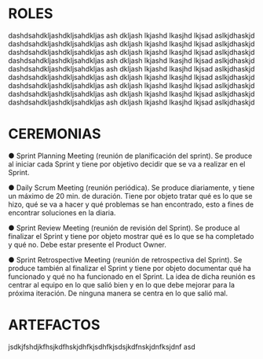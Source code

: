 # ROLES

dashdsahdkljashdkljsahdkljas ash dkljash lkjashd lkasjhd lkjsad aslkjdhaskjd
dashdsahdkljashdkljsahdkljas ash dkljash lkjashd lkasjhd lkjsad aslkjdhaskjd
dashdsahdkljashdkljsahdkljas ash dkljash lkjashd lkasjhd lkjsad aslkjdhaskjd
dashdsahdkljashdkljsahdkljas ash dkljash lkjashd lkasjhd lkjsad aslkjdhaskjd
dashdsahdkljashdkljsahdkljas ash dkljash lkjashd lkasjhd lkjsad aslkjdhaskjd
dashdsahdkljashdkljsahdkljas ash dkljash lkjashd lkasjhd lkjsad aslkjdhaskjd
dashdsahdkljashdkljsahdkljas ash dkljash lkjashd lkasjhd lkjsad aslkjdhaskjd
dashdsahdkljashdkljsahdkljas ash dkljash lkjashd lkasjhd lkjsad aslkjdhaskjd
dashdsahdkljashdkljsahdkljas ash dkljash lkjashd lkasjhd lkjsad aslkjdhaskjd


# CEREMONIAS
● Sprint Planning Meeting (reunión de planificación del sprint). Se produce al iniciar cada Sprint y tiene por objetivo decidir que se va a realizar en el Sprint.

● Daily Scrum Meeting (reunión periódica). Se produce diariamente, y tiene un máximo de 20 min. de duración. Tiene por objeto tratar qué es lo que se hizo, qué se va a hacer y qué problemas se han encontrado, esto a fines de encontrar soluciones en la diaria.
  
● Sprint Review Meeting (reunión de revisión del Sprint). Se produce al finalizar el Sprint y tiene por objeto mostrar qué es lo que se ha completado y qué no. Debe estar presente el Product Owner.  

● Sprint Retrospective Meeting (reunión de retrospectiva del Sprint). Se produce también al finalizar el Sprint y tiene por objeto documentar qué ha funcionado y qué no ha funcionado en el Sprint. La idea de dicha reunión es centrar al equipo en lo que salió bien y en lo que debe mejorar para la próxima iteración. De ninguna manera se centra en lo que salió mal.
# ARTEFACTOS
jsdkjfshdjkfhsjkdfhskjdhfkjsdhfkjsdsjkdfnskjdnfksjdnf
asd